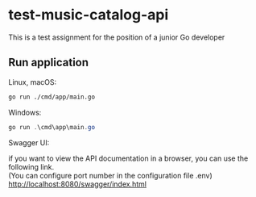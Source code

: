 # test-music-catalog-api
This is a test assignment for the position of a junior Go developer

## Run application

Linux, macOS:
```bash
go run ./cmd/app/main.go
```

Windows:
```powershell
go run .\cmd\app\main.go
```

Swagger UI:  

if you want to view the API documentation in a browser, you can use the following link.  
(You can configure port number in the configuration file .env)  
[http://localhost:8080/swagger/index.html](http://localhost:8080/swagger/index.html)